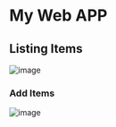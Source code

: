 ﻿# My Web APP

## Listing Items
![image](https://github.com/tongsean9807/springboot/assets/105337968/2391c9f3-ea77-4f71-9c00-06befe3f241c)


### Add Items
![image](https://github.com/tongsean9807/springboot/assets/105337968/ed9dc63f-5b05-4e0f-b8f9-336a988ea33f)
